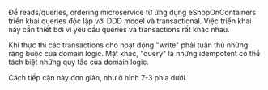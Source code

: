 Để reads/queries, ordering microservice từ ứng dụng eShopOnContainers triển khai queries độc lập với DDD model và transactional. Việc triển khai này cần thiết bởi vì yêu cầu queries và transactions rất khác nhau. 

Khi thực thi các transactions cho hoạt động "write" phải tuân thủ những ràng buộc của domain logic. Mặt khác, "query" là những idempotent có thể tách biệt những quy tắc của domain logic.

Cách tiếp cận này đơn giản, như ở hình 7-3 phía dưới. 